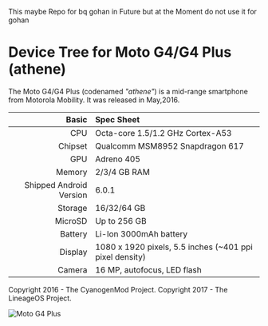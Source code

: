 This maybe Repo for bq gohan in Future but at the Moment do not use it for gohan



Device Tree for Moto G4/G4 Plus (athene)
===========================================

The Moto G4/G4 Plus (codenamed _"athene"_) is a mid-range smartphone from Motorola Mobility.
It was released in May,2016.

Basic   | Spec Sheet
-------:|:-------------------------
CPU     | Octa-core 1.5/1.2 GHz Cortex-A53
Chipset | Qualcomm MSM8952 Snapdragon 617
GPU     | Adreno 405
Memory  | 2/3/4 GB RAM
Shipped Android Version | 6.0.1
Storage | 16/32/64 GB
MicroSD | Up to 256 GB
Battery | Li-Ion 3000mAh battery
Display | 1080 x 1920 pixels, 5.5 inches (~401 ppi pixel density)
Camera  | 16 MP, autofocus, LED flash

Copyright 2016 - The CyanogenMod Project.
Copyright 2017 - The LineageOS Project.

![Moto G4 Plus](http://images.fonearena.com/blog/wp-content/uploads/2016/05/Moto-G4-Plus_fonearena-16-1024x742.jpg "Moto G4 Plus")
